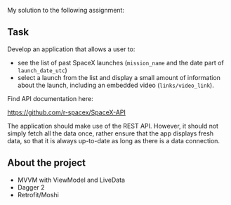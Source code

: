 My solution to the following assignment:


## Task

Develop an application that allows a user to:

- see the list of past SpaceX launches (```mission_name``` and the date
part of ```launch_date_utc```)
- select a launch from the list and display a small amount of
information about the launch, including an embedded video
(```links/video_link```).

Find API documentation here:

https://github.com/r-spacex/SpaceX-API


The application should make use of the REST API. However, it should
not simply fetch all the data once, rather ensure that the app displays
fresh data, so that it is always up-to-date as long as there is a data
connection. 


## About the project

- MVVM with ViewModel and LiveData
- Dagger 2
- Retrofit/Moshi
